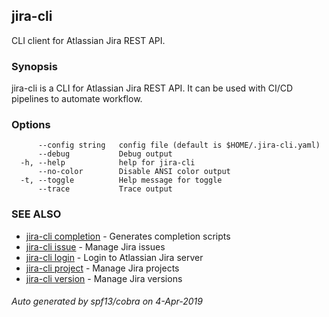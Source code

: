 ## jira-cli

CLI client for Atlassian Jira REST API.

### Synopsis


jira-cli is a CLI for Atlassian Jira REST API.
It can be used with CI/CD pipelines to automate workflow.

### Options

```
      --config string   config file (default is $HOME/.jira-cli.yaml)
      --debug           Debug output
  -h, --help            help for jira-cli
      --no-color        Disable ANSI color output
  -t, --toggle          Help message for toggle
      --trace           Trace output
```

### SEE ALSO

* [jira-cli completion](jira-cli_completion.md)	 - Generates completion scripts
* [jira-cli issue](jira-cli_issue.md)	 - Manage Jira issues
* [jira-cli login](jira-cli_login.md)	 - Login to Atlassian Jira server
* [jira-cli project](jira-cli_project.md)	 - Manage Jira projects
* [jira-cli version](jira-cli_version.md)	 - Manage Jira versions

###### Auto generated by spf13/cobra on 4-Apr-2019
